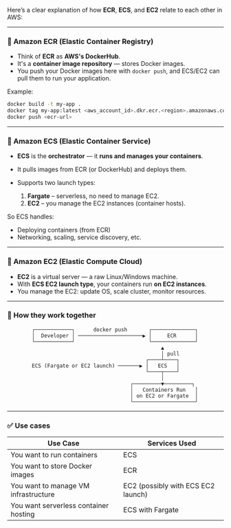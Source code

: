 Here’s a clear explanation of how **ECR**, **ECS**, and **EC2** relate to each other in AWS:

---

### 🔹 Amazon ECR (Elastic Container Registry)

* Think of **ECR** as **AWS's DockerHub**.
* It's a **container image repository** — stores Docker images.
* You push your Docker images here with `docker push`, and ECS/EC2 can pull them to run your application.

Example:

```bash
docker build -t my-app .
docker tag my-app:latest <aws_account_id>.dkr.ecr.<region>.amazonaws.com/my-app
docker push <ecr-url>
```

---

### 🔹 Amazon ECS (Elastic Container Service)

* **ECS** is the **orchestrator** — it **runs and manages your containers**.
* It pulls images from ECR (or DockerHub) and deploys them.
* Supports two launch types:

  1. **Fargate** – serverless, no need to manage EC2.
  2. **EC2** – you manage the EC2 instances (container hosts).

So ECS handles:

* Deploying containers (from ECR)
* Networking, scaling, service discovery, etc.

---

### 🔹 Amazon EC2 (Elastic Compute Cloud)

* **EC2** is a virtual server — a raw Linux/Windows machine.
* With **ECS EC2 launch type**, your containers run **on EC2 instances**.
* You manage the EC2: update OS, scale cluster, monitor resources.

---

### 🤝 How they work together

```
        ┌────────────┐      docker push       ┌──────────────┐
        │  Developer │ ─────────────────────▶ │     ECR      │
        └────────────┘                        └──────────────┘
                                                  ▲
                                                  │ pull
                                             ┌────┴────┐
        ECS (Fargate or EC2 launch) ───────▶ │   ECS   │
                                             └────┬────┘
                                                  │
                                        ┌─────────▼─────────┐
                                        │   Containers Run   │
                                        │ on EC2 or Fargate  │
                                        └────────────────────┘
```

---

### ✅ Use cases

| Use Case                              | Services Used                      |
| ------------------------------------- | ---------------------------------- |
| You want to run containers            | ECS                                |
| You want to store Docker images       | ECR                                |
| You want to manage VM infrastructure  | EC2 (possibly with ECS EC2 launch) |
| You want serverless container hosting | ECS with Fargate                   |

